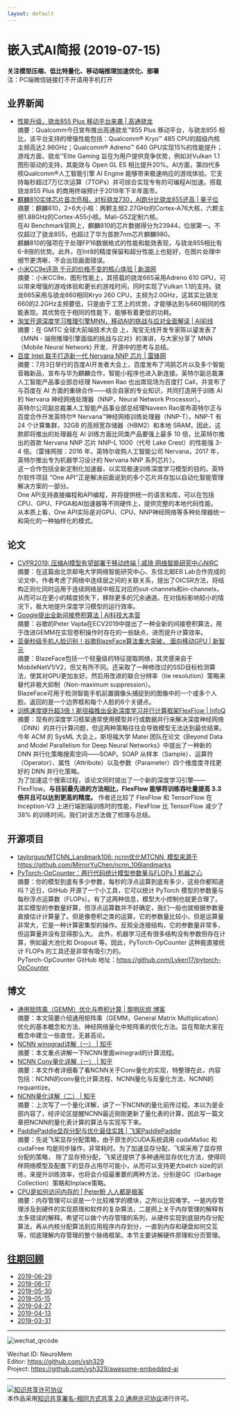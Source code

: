 ```yaml
---
layout: default
---
```


# 嵌入式AI简报 (2019-07-15)

**关注模型压缩、低比特量化、移动端推理加速优化、部署**  
<font>注：PC端微信链接打不开请用手机打开</font>


## 业界新闻 

- [性能升级，骁龙855 Plus 移动平台来袭 | 高通骁龙](https://mp.weixin.qq.com/s/CP6c5fIlIXME9XuV9eR89Q)  
摘要：Qualcomm今日宣布推出高通骁龙™855 Plus 移动平台，与骁龙855 相比，该平台支持的增强性能包括：Qualcomm® Kryo™ 485 CPU的超级内核主频高达2.96GHz；Qualcomm® Adreno™ 640 GPU实现15%的性能提升；游戏方面，骁龙™Elite Gaming 旨在为用户提供竞争优势，例如对Vulkan 1.1图形驱动的支持，其能效与 Open GL ES 相比提升20%。AI方面，第四代多核Qualcomm®人工智能引擎 AI Engine 能够带来极速响应的游戏体验。它支持每秒超过7万亿次运算（7TOPs）并可综合实现专有的可编程AI加速。搭载骁龙855 Plus 的商用终端预计于2019年下半年面市。  
- [麒麟810实体芯片首次亮相，对标骁龙730，AI跑分比骁龙855还高 | 量子位](https://mp.weixin.qq.com/s/WdWkm8rs978rMl216K-xAA)  
摘要：麒麟810，2+6大小核：两颗主频2.27GHz的Cortex-A76大核，六颗主频1.88GHz的Cortex-A55小核。Mali-G52定制六核。  
在AI Benchmark官网上，麒麟810的芯片数据得分为23944，位居第一。不仅超过了骁龙855，也超过了华为首款7nm芯片麒麟980。  
麒麟810的强项在于处理FP16数据格式的性能和能效表现，与骁龙855相比有6-8倍的优势。此外，在Int8的精度保留和超分性能上也挺好，在图片处理中细节更清晰，不会出现画面错误。  
- [小米CC9e评测 千元的价格不变的核心体验 | 新浪网](https://tech.sina.com.cn/mobile/n/c/2019-07-06/doc-ihytcerm1586194.shtml)  
摘要：小米CC9e，图形性能上，其搭载的骁龙665采用Adreno 610 GPU，可以带来增强的游戏体验和更长的游戏时间，同时实现了Vulkan 1.1的支持。骁龙665采用与骁龙660相同Kryo 260 CPU，主频为2.0GHz，这其实比骁龙660的2.2GHz主频要低，只是由于工艺上的优势，才能够达到与660相同的性能表现。其优势在于相同的性能下，能够有着更低的功耗。  
- [淘宝开源深度学习推理引擎MNN，移动AI的挑战与应对全面解读 | AI前线](https://mp.weixin.qq.com/s/EcwmGKpCfVy22BWTB0Ro2g)  
摘要：在 GMTC 全球大前端技术大会 上，淘宝无线开发专家陈以鎏发表了《MNN - 端侧推理引擎面临的挑战与应对》的演讲，与大家分享了 MNN（Mobile Neural Network) 开发、开源中的思考与总结。  
- [百度 Intel 联手打造新一代 Nervana NNP 芯片 | 雷锋网](https://mp.weixin.qq.com/s/vH6sKt7mxrSubAaDR0TXCA)  
摘要：7月3日举行的百度AI开发者大会上，百度发布了鸿鹄芯片以及多个智能音箱新品，宣布与华为麒麟合作，智能小程序也进入新连接。英特尔副总裁兼人工智能产品事业部总经理 Naveen Rao 也出席现场为百度打 Call，并宣布了与百度在 AI 方面的重磅合作——结合自家的专业知识，共同打造用于训练 AI 的 Nervana 神经网络处理器（NNP，Neural Network Processor）。  
英特尔公司副总裁兼人工智能产品事业部总经理Naveen Rao宣布英特尔正与百度合作开发英特尔® Nervana™神经网络训练处理器（NNP-T）。NNP-T 有 24 个计算集群，32GB 的高频宽存储器（HBM2）和本地 SRAM，因此，这款即将推出的处理器在 AI 训练方面比同类产品要强上最多 10 倍，比英特尔推出的首款 Nervana NNP 芯片 NNP-L 1000（代号 Lake Crest）的性能强 3-4 倍。（雷锋网按：2016 年，英特尔收购人工智能公司 Nervana，2017 年，英特尔推出专为机器学习设计的 Nervana NNP 系列芯片）。  
这一合作包括全新定制化加速器，以实现极速训练深度学习模型的目的。英特尔软件项目 “One API”正是解决前面说到的多个芯片并存加以自动化智能管理解决方案的一部分。  
One API支持直接编程和API编程，并将提供统一的语言和库，可以在包括CPU、GPU、FPGA和AI加速器等不同硬件上，提供完整的本地代码性能。  
从本质上看，One API实际是对GPU、CPU、NNP神经网络等多种处理器统一和简化的一种抽样化的模式。  

## 论文

- [CVPR2019: 压缩AI模型有望部署于移动终端 | 戚琦 网络智能研究中心NIRC](https://mp.weixin.qq.com/s/zoUpCxifuPBKbNjjAZWN6g)  
摘要：在这篇由北京邮电大学网络智能研究中心、东信北邮EB Lab合作完成的论文中，作者考虑了网络中连续层之间的关联关系，提出了OICSR方法，将结构正则化同时运用于连续网络层中相互对应的out-channels和in-channels，从而可以在更小的精度损失下，移除更多的冗余通道。在对指标影响较小的情况下，极大地提升深度学习模型的运行效率。  
- [Google提出全新间接卷积算法 | AI科技大本营](https://mp.weixin.qq.com/s/Q1Ovl1LrT5Y6amVqlYpdbA)  
摘要：谷歌的Peter Vajda在ECV2019中提出了一种全新的间接卷积算法，用于改进GEMM在实现卷积操作时存在的一些缺点，进而提升计算效率。  
- [亚毫秒级手机人脸识别！谷歌BlazeFace算法重大突破， 面向移动GPU | 新智元](https://mp.weixin.qq.com/s/kDQSO0zS_EflsRGNH8bAvQ)  
摘要：BlazeFace包括一个轻量级的特征提取网络，其灵感来自于MobileNetV1/V2，但又有所不同。还采取了一种修改过的SSD目标检测算法，使其对GPU更加友好。然后用改进的联合分辨率（tie resolution）策略来替代非极大抑制（Non-maximum suppression）。  
BlazeFace可用于检测智能手机前置摄像头捕捉到的图像中的一个或多个人脸。返回的是一个边界框和每个人脸的6个关键点。  
- [训练速度提升超3倍！斯坦福推出全新深度学习并行计算框架FlexFlow | InfoQ](https://www.infoq.cn/article/T48EZ7Pgz7JIZj4_xqKU)  
摘要：现有的深度学习框架通常使用模型并行或数据并行来解决深度神经网络（DNN）的并行计算问题，但这两种策略往往会导致模型无法达到最优结果。  
今年 ACM 的 SysML 大会上，斯坦福大学 Matei 团队在论文《Beyond Data and Model Parallelism for Deep Neural Networks》中提出了一种新的 DNN 并行化策略搜索空间——SOAP。SOAP 从样本（Sample）、运算符（Operator）、属性（Attribute）以及参数（Parameter）四个维度度寻找更好的 DNN 并行化策略。  
为了加速这个搜索过程，该论文同时提出了一个新的深度学习引擎——FlexFlow。**与目前最先进的方法相比，FlexFlow 能够将训练吞吐量提高 3.3 倍并且可以达到更高的精度。** 作者还比较了 FlexFlow 和 TensorFlow 在 Inception-V3 上进行端到端训练时的性能，FlexFlow 比 TensorFlow 减少了 38% 的训练时间。我们对该方法做了梳理与总结。
 

## 开源项目

- [taylorguo/MTCNN_Landmark106: ncnn优化MTCNN, 模型来源于https://github.com/MirrorYuChen/ncnn_106landmarks](https://github.com/taylorguo/MTCNN_Landmark106)  
- [PyTorch-OpCounter：两行代码统计模型参数量与FLOPs | 机器之心](https://mp.weixin.qq.com/s/EXuFXbPBIbzTyi0fUjvvPw?scene=25#wechat_redirect)  
摘要：你的模型到底有多少参数，每秒的浮点运算到底有多少，这些你都知道吗？近日，GitHub 开源了一个小工具，它可以统计 PyTorch 模型的参数量与每秒浮点运算数（FLOPs）。有了这两种信息，模型大小控制也就更合理了。  
其实模型的参数量好算，但浮点运算数并不好确定，我们一般也就根据参数量直接估计计算量了。但是像卷积之类的运算，它的参数量比较小，但是运算量非常大，它是一种计算密集型的操作。反观全连接结构，它的参数量非常多，但运算量并没有显得那么大。
此外，机器学习还有很多结构没有参数但存在计算，例如最大池化和 Dropout 等。因此，PyTorch-OpCounter 这种能直接统计 FLOPs 的工具还是非常有吸引力的。  
PyTorch-OpCounter GitHub 地址：https://github.com/Lyken17/pytorch-OpCounter


## 博文

- [通用矩阵乘（GEMM）优化与卷积计算 | 黎明灰烬 博客](https://jackwish.net/gemm-optimization-and-convolution.html)  
摘要：本文简要介绍通用矩阵乘（GEMM，General Matrix Multiplication）优化的基本概念和方法、神经网络量化中矩阵乘的优化方法。旨在帮助大家在概念中建立一些直觉，无甚高论。  
- [NCNN winograd详解（一） | 知乎](https://zhuanlan.zhihu.com/p/72149270)  
摘要：本文重点讲解一下NCNN里面winograd的计算流程。  
- [NCNN Conv量化详解（一） | 知乎](https://zhuanlan.zhihu.com/p/71881443)  
摘要：本文作者详细看了看NCNN关于Conv量化的实现，特整理在此，内容包括：NCNN的conv量化计算流程、NCNN量化与反量化方法、NCNN的requantize。  
- [NCNN量化详解（二） | 知乎](https://zhuanlan.zhihu.com/p/72375164)  
摘要：上次写了一个量化详解，讲了一下NCNN的量化前传过程。本以为是全部内容了，经评论区提醒NCNN最近刚刚更新了量化表的计算，因此写一篇文章把NCNN的量化表计算的算法与实现写下来。  
- [PaddlePaddle显存分配与优化最佳实践 | 飞桨PaddlePaddle](https://mp.weixin.qq.com/s/23q81aXS2FjzrQhQfPTkOA)  
摘要：先说飞桨显存分配策略，由于原生的CUDA系统调用 cudaMalloc 和 cudaFree 均是同步操作，非常耗时。为了加速显存分配，飞桨采用了显存预分配的策略，
除了显存预分配，飞桨还提供了多种通用显存优化方法，使得同样网络模型及配置下的显存占用尽可能小，从而可以支持更大batch size的训练，来提升训练效率，也将会介绍最重要的两种方法，分别是GC（Garbage Collection）策略和Inplace策略。  
- [CPU是如何访问内存的 | Peter盼 人人都是极客](https://mp.weixin.qq.com/s/iyTRMFYTd5PYRVxng1Al4w)  
摘要：内存管理可以说是一个比较难学的模块，之所以比较难学。一是内存管理涉及到硬件的实现原理和软件的复杂算法，二是网上关于内存管理的解释有太多错误的解释。希望可以做个内存管理的系列，从硬件实现到底层内存分配算法，再从内核分配算法到应用程序内存划分，一直到内存和硬盘如何交互等，彻底理解内存管理的整个脉络框架。本节主要讲解硬件原理和分页管理。  


## [往期回顾](https://github.com/ysh329/awesome-embedded-ai)

- [2019-06-29](https://github.com/ysh329/awesome-embedded-ai/blob/master/embedded-ai-report/2019-06-29.md)
- [2019-06-17](https://github.com/ysh329/awesome-embedded-ai/blob/master/embedded-ai-report/2019-06-17.md)
- [2019-05-30](https://github.com/ysh329/awesome-embedded-ai/blob/master/embedded-ai-report/2019-05-30.md)  
- [2019-05-15](https://github.com/ysh329/awesome-embedded-ai/blob/master/embedded-ai-report/2019-05-15.md)  
- [2019-04-27](https://github.com/ysh329/awesome-embedded-ai/blob/master/embedded-ai-report/2019-04-27.md)  
- [2019-04-13](https://github.com/ysh329/awesome-embedded-ai/blob/master/embedded-ai-report/2019-04-13.md)  
- [2019-03-31](https://github.com/ysh329/awesome-embedded-ai/blob/master/embedded-ai-report/2019-03-31.md)  

----

![wechat_qrcode](../wechat_qrcode.jpg)

Wechat ID: NeuroMem  
Editor: https://github.com/ysh329  
Project: https://github.com/ysh329/awesome-embedded-ai  

----

<a rel="license" href="http://creativecommons.org/licenses/by-sa/2.0/"><img alt="知识共享许可协议" style="border-width:0" src="https://i.creativecommons.org/l/by-sa/2.0/88x31.png" /></a><br />本作品采用<a rel="license" href="http://creativecommons.org/licenses/by-sa/2.0/">知识共享署名-相同方式共享 2.0 通用许可协议</a>进行许可。
